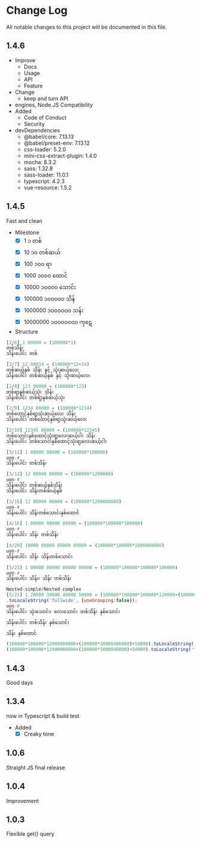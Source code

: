 # Change Log

All notable changes to this project will be documented in this file.

## 1.4.6

- Improve
  - Docs
  - Usage
  - API
  - Feature
- Change
  - keep and turn API
- engines, Node.JS Compatibility
- Added
  - Code of Conduct
  - Security
- devDependencies
  - @babel/core: 7.13.13
  - @babel/preset-env: 7.13.12
  - css-loader: 5.2.0
  - mini-css-extract-plugin: 1.4.0
  - mocha: 8.3.2
  - sass: 1.32.8
  - sass-loader: 11.0.1
  - typescript: 4.2.3
  - vue-resource: 1.5.2

## 1.4.5

Fast and clean

- Milestone
  - [x] 1 ၁ တစ်
  - [x] 10 ၁၀ တစ်ဆယ်
  - [x] 100 ၁၀၀ ရာ
  - [x] 1000 ၁၀၀၀ ထောင်
  - [x] 10000 ၁၀၀၀၀ သောင်း
  - [x] 100000 ၁၀၀၀၀၀ သိန်
  - [x] 1000000 ၁၀၀၀၀၀၀ သန်း
  - [x] 10000000 ၁၀၀၀၀၀၀၀ ကုဋေ

- Structure

```js
[2/6] 1 00000 = (100000*1)
တစ်သိန်း
သိန်းပေါင်း တစ်

[2/7] 12 00034 = (100000*12+34)
တစ်ဆယ့်နှစ် သိန်း နှင့် သုံးဆယ့်လေး
သိန်းပေါင်း တစ်ဆယ့်နှစ် နှင့် သုံးဆယ့်လေး

[2/8] 123 00000 = (100000*123)
တစ်ရာ့နှစ်ဆယ့်သုံး သိန်း
သိန်းပေါင်း တစ်ရာ့နှစ်ဆယ့်သုံး

[2/9] 1234 00000 = (100000*1234)
တစ်ထောင့်နှစ်ရာ့သုံးဆယ့်လေး သိန်း
သိန်းပေါင်း တစ်ထောင့်နှစ်ရာ့သုံးဆယ့်လေး

[2/10] 12345 00000 = (100000*12345)
တစ်သောင်းနှစ်ထောင့်သုံးရာ့လေးဆယ့်ငါး သိန်း
သိန်းပေါင်း တစ်သောင်းနှစ်ထောင့်သုံးရာ့လေးဆယ့်ငါး

[3/11] 1 00000 00000 = (100000*100000)
uon-r
သိန်းပေါင်း တစ်သိန်း

[3/12] 12 00000 00000 = (100000*1200000)
uon-r
သိန်းပေါင်း တစ်ဆယ့်နှစ်သိန်း
သိန်းပေါင်း သိန်းတစ်ဆယ့်နှစ်

[3/15] 12 00000 00000 = (100000*1200000000)
uon-r
သိန်းပေါင်း သိန်းတစ်သောင်းနှစ်ထောင်

[4/16] 1 00000 00000 00000 = (100000*100000*100000)
uon-r
သိန်းပေါင်း သိန်း တစ်သိန်း

[4/20] 10000 00000 00000 00000 = (100000*100000*1000000000)
uon-r
သိန်းပေါင်း သိန်း သိန်းတစ်သောင်း

[5/21] 1 00000 00000 00000 00000 = (100000*100000*100000*100000)
uon-r
သိန်းပေါင်း သိန်း၊ သိန်း တစ်သိန်း

Nested-simple/Nested-complex
[5/21] 1 20000 30000 40000 50000 = (100000*100000*100000*120000+(100000*3000040005)).toLocaleString()
.toLocaleString('fullwide', {useGrouping:false});
uon-r
သိန်းပေါင်း သုံးသောင်း၊ လေးသောင်း တစ်သိန်း နှစ်သောင်း

သိန်းပေါင်း တစ်သိန်း နှစ်သောင်း

သိန်း နှစ်ထောင်

(100000*100000*12000000000+(100000*30000400000)+50000).toLocaleString('fullwide', {useGrouping:false})
(100000*100000*12000000000+(100000*3000040000)+50000).toLocaleString('fullwide', {useGrouping:false})
```

## 1.4.3

Good days

## 1.3.4

now in Typescript & build test

- Added
  - [x] Creaky tone

## 1.0.6

Straight JS final release

## 1.0.4

Improvement

## 1.0.3

Flexible get() query
